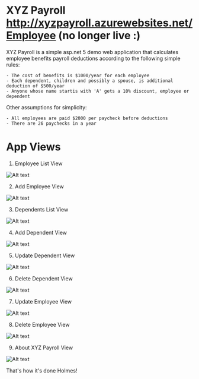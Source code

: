 # XYZ Payroll http://xyzpayroll.azurewebsites.net/Employee (no longer live :)

XYZ Payroll is a simple asp.net 5 demo web application that calculates employee benefits payroll deductions according to the following simple rules:

    - The cost of benefits is $1000/year for each employee
    - Each dependent, children and possibly a spouse, is additional deduction of $500/year
    - Anyone whose name startis with 'A' gets a 10% discount, employee or dependent

Other assumptions for simplicity:

    - All employees are paid $2000 per paycheck before deductions
    - There are 26 paychecks in a year

# App Views

1. Employee List View

![Alt text](https://github.com/RandomFractals/payroll/blob/master/screens/XYZPayrollV2.png?raw=true 
 "Employee List View Screenshot")
 
 2. Add Employee View

![Alt text](https://github.com/RandomFractals/payroll/blob/master/screens/AddEmployeeView.png?raw=true 
 "Add Employee View Screenshot")
 
 3. Dependents List View

![Alt text](https://github.com/RandomFractals/payroll/blob/master/screens/UpdateDependentsListView.png?raw=true 
 "Update Dependents List View Screenshot")
 
 4. Add Dependent View

![Alt text](https://github.com/RandomFractals/payroll/blob/master/screens/AddDependentView.png?raw=true 
 "Add Dependent View Screenshot")
 
 5. Update Dependent View

![Alt text](https://github.com/RandomFractals/payroll/blob/master/screens/UpdateDependentView.png?raw=true 
 "Update Dependent View Screenshot")
 
 6. Delete Dependent View

![Alt text](https://github.com/RandomFractals/payroll/blob/master/screens/DeleteDependentView.png?raw=true 
 "Delete Dependent View Screenshot")
 
 7. Update Employee View

![Alt text](https://github.com/RandomFractals/payroll/blob/master/screens/UpdateEmployeeView.png?raw=true 
 "Update Employee View Screenshot")
 
 8. Delete Employee View

![Alt text](https://github.com/RandomFractals/payroll/blob/master/screens/DeleteEmployeeView.png?raw=true 
 "Delete Employee View Screenshot")
 
 9. About XYZ Payroll View

![Alt text](https://github.com/RandomFractals/payroll/blob/master/screens/AboutXYZPayroll.png?raw=true 
 "About XYZ Payroll View Screenshot")
 
 That's how it's done Holmes!
 